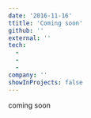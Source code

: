 ```yaml
---
date: '2016-11-16'
ttitle: 'Coming soon'
github: ''
external: ''
tech:
  - 
  - 
  - 
company: ''
showInProjects: false
---
```


coming soon
